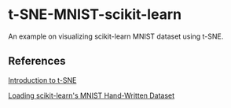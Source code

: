 # t-SNE-MNIST-scikit-learn
An example on visualizing scikit-learn MNIST dataset using t-SNE.

## References
[Introduction to t-SNE](https://www.datacamp.com/tutorial/introduction-t-sne)

[Loading scikit-learn's MNIST Hand-Written Dataset](https://h1ros.github.io/posts/loading-scikit-learns-mnist-dataset/)
